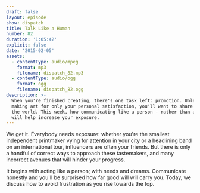 ```yaml
---
draft: false
layout: episode
show: dispatch
title: Talk Like a Human
number: 82
duration: '1:05:42'
explicit: false
date: '2015-02-05'
assets:
  - contentType: audio/mpeg
    format: mp3
    filename: dispatch_82.mp3
  - contentType: audio/ogg
    format: ogg
    filename: dispatch_82.ogg
description: >-
  When you're finished creating, there's one task left: promotion. Unless you're
  making art for only your personal satisfaction, you'll want to share it with
  the world. This week, how communicating like a person - rather than a robot -
  will help increase your exposure.
---
```

We get it. Everybody needs exposure: whether you're the smallest independent printmaker vying for attention in your city or a headlining band on an international tour, influencers are often your friends. But there is only a handful of correct ways to approach these tastemakers, and many incorrect avenues that will hinder your progress.

It begins with acting like a person; with needs and dreams. Communicate honestly and you'll be surprised how far good will will carry you. Today, we discuss how to avoid frustration as you rise towards the top.

